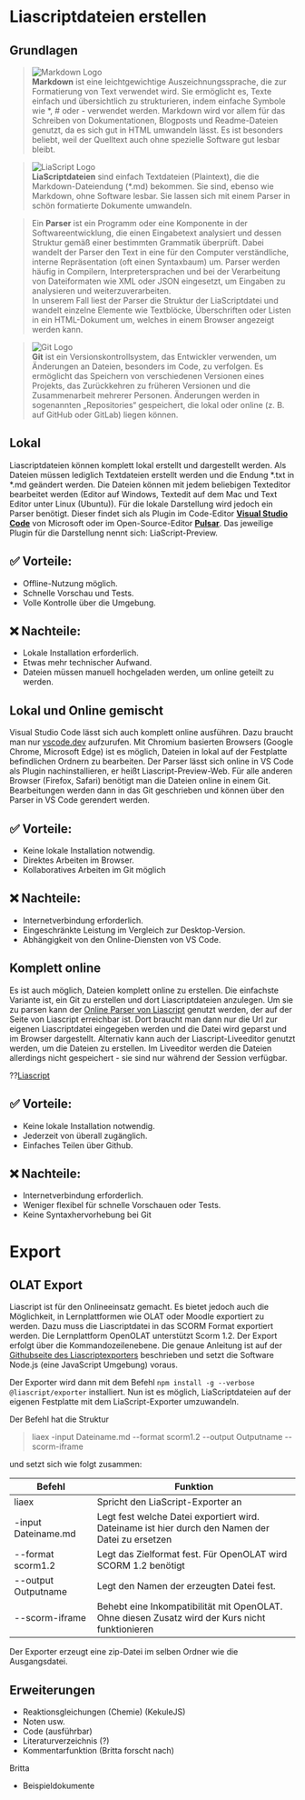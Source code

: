 <!--
author: Richard Diebel, Britta Petersen
email: diebel@ub.uni-kiel.de, b.petersen@rz.uni-kiel.de
version: 0.0.1
date: 2024-11-27
link: https://raw.githubusercontent.com/RDM4CAU/Intro-to-RDM/refs/heads/main/cau-style.css
comment: Liacript Vertiefung
language: de
narrator: Deutsch Female
repository: https://github.com/RDM4CAU/LiaPlayground
icon: https://raw.githubusercontent.com/RDM4CAU/TtL-FDM/main/images/fdm_lehre.png
-->

# Liascriptdateien erstellen

## Grundlagen

> ![Markdown Logo](https://upload.wikimedia.org/wikipedia/commons/4/48/Markdown-mark.svg)  
> **Markdown** ist eine leichtgewichtige Auszeichnungssprache, die zur Formatierung von Text verwendet wird. Sie ermöglicht es, Texte einfach und übersichtlich zu strukturieren, indem einfache Symbole wie *, # oder - verwendet werden. Markdown wird vor allem für das Schreiben von Dokumentationen, Blogposts und Readme-Dateien genutzt, da es sich gut in HTML umwandeln lässt. Es ist besonders beliebt, weil der Quelltext auch ohne spezielle Software gut lesbar bleibt.

> ![LiaScript Logo](https://liascript.github.io/images/logo_hu7443897454658306654.webp)  
> **LiaScriptdateien** sind einfach Textdateien (Plaintext), die die Markdown-Dateiendung (*.md) bekommen. Sie sind, ebenso wie Markdown, ohne Software lesbar. Sie lassen sich mit einem Parser in schön formatierte Dokumente umwandeln.
 
> Ein **Parser** ist ein Programm oder eine Komponente in der Softwareentwicklung, die einen Eingabetext analysiert und dessen Struktur gemäß einer bestimmten Grammatik überprüft. Dabei wandelt der Parser den Text in eine für den Computer verständliche, interne Repräsentation (oft einen Syntaxbaum) um. Parser werden häufig in Compilern, Interpretersprachen und bei der Verarbeitung von Dateiformaten wie XML oder JSON eingesetzt, um Eingaben zu analysieren und weiterzuverarbeiten.  
> In unserem Fall liest der Parser die Struktur der LiaScriptdatei und wandelt einzelne Elemente wie Textblöcke, Überschriften oder Listen in ein HTML-Dokument um, welches in einem Browser angezeigt werden kann.

> ![Git Logo](https://git-scm.com/images/logo@2x.png)  
> **Git** ist ein Versionskontrollsystem, das Entwickler verwenden, um Änderungen an Dateien, besonders im Code, zu verfolgen. Es ermöglicht das Speichern von verschiedenen Versionen eines Projekts, das Zurückkehren zu früheren Versionen und die Zusammenarbeit mehrerer Personen. Änderungen werden in sogenannten „Repositories“ gespeichert, die lokal oder online (z. B. auf GitHub oder GitLab) liegen können.

## Lokal

Liascriptdateien können komplett lokal erstellt und dargestellt werden. Als Dateien müssen lediglich Textdateien erstellt werden und die Endung *.txt in *.md geändert werden. Die Dateien können mit jedem beliebigen Texteditor bearbeitet werden (Editor auf Windows, Textedit auf dem Mac und Text Editor unter Linux (Ubuntu)). Für die lokale Darstellung wird jedoch ein Parser benötigt. Dieser findet sich als Plugin im Code-Editor [**Visual Studio Code**](https://code.visualstudio.com/) von Microsoft oder im Open-Source-Editor [**Pulsar**](https://pulsar-edit.dev/). Das jeweilige Plugin für die Darstellung nennt sich: LiaScript-Preview.

✅ Vorteile:
----
- Offline-Nutzung möglich.
- Schnelle Vorschau und Tests.
- Volle Kontrolle über die Umgebung.

❌ Nachteile:
----
- Lokale Installation erforderlich.
- Etwas mehr technischer Aufwand.
- Dateien müssen manuell hochgeladen werden, um online geteilt zu werden.

## Lokal und Online gemischt

Visual Studio Code lässt sich auch komplett online ausführen. Dazu braucht man nur [vscode.dev](https://vscode.dev) aufzurufen. Mit Chromium basierten Browsers (Google Chrome, Microsoft Edge) ist es möglich, Dateien in lokal auf der Festplatte befindlichen Ordnern zu bearbeiten. Der Parser lässt sich online in VS Code als Plugin nachinstallieren, er heißt Liascript-Preview-Web. Für alle anderen Browser (Firefox, Safari) benötigt man die Dateien online in einem Git. Bearbeitungen werden dann in das Git geschrieben und können über den Parser in VS Code gerendert werden.

✅ Vorteile:
----
- Keine lokale Installation notwendig.
- Direktes Arbeiten im Browser.
- Kollaboratives Arbeiten im Git möglich

❌ Nachteile:
----
- Internetverbindung erforderlich.
- Eingeschränkte Leistung im Vergleich zur Desktop-Version.
- Abhängigkeit von den Online-Diensten von VS Code.

## Komplett online

Es ist auch möglich, Dateien komplett online zu erstellen. Die einfachste Variante ist, ein Git zu erstellen und dort Liascriptdateien anzulegen. Um sie zu parsen kann der [Online Parser von Liascript](https://liascript.github.io/) genutzt werden, der auf der Seite von Liascript erreichbar ist. Dort braucht man dann nur die Url zur eigenen Liascriptdatei  eingegeben werden und die Datei wird geparst und im Browser dargestellt. Alternativ kann auch der Liascript-Liveeditor genutzt werden, um die Dateien zu erstellen. Im Liveeditor werden die Dateien allerdings nicht gespeichert - sie sind nur während der Session verfügbar.

??[Liascript](https://liascript.github.io/)

✅ Vorteile:
----
- Keine lokale Installation notwendig.
- Jederzeit von überall zugänglich.
- Einfaches Teilen über Github.

❌ Nachteile:
----
- Internetverbindung erforderlich.
- Weniger flexibel für schnelle Vorschauen oder Tests.
- Keine Syntaxhervorhebung bei Git

# Export

## OLAT Export

Liascript ist für den Onlineeinsatz gemacht. Es bietet jedoch auch die Möglichkeit, in Lernplattformen wie OLAT oder Moodle exportiert zu werden. Dazu muss die Liascriptdatei in das SCORM Format exportiert werden. Die Lernplattform OpenOLAT unterstützt Scorm 1.2. Der Export erfolgt über die Kommandozeilenebene. Die genaue Anleitung ist auf der [Githubseite des Liascriptexporters](https://github.com/LiaScript/LiaScript-Exporter) beschrieben und setzt die Software Node.js (eine JavaScript Umgebung) voraus.

Der Exporter wird dann mit dem Befehl `npm install -g --verbose @liascript/exporter` installiert. Nun ist es möglich, LiaScriptdateien auf der eigenen Festplatte mit dem LiaScript-Exporter umzuwandeln.

Der Befehl hat die Struktur

> liaex -input Dateiname.md --format scorm1.2 --output Outputname --scorm-iframe

und setzt sich wie folgt zusammen:

| Befehl               | Funktion                                                                                         |
| -------------------- | ------------------------------------------------------------------------------------------------ |
| liaex                | Spricht den LiaScript-Exporter an                                                                |
| -input Dateiname.md      | Legt fest welche Datei exportiert wird. Dateiname ist hier durch den Namen der Datei zu ersetzen |
| --format scorm1.2    | Legt das Zielformat fest. Für OpenOLAT wird SCORM 1.2 benötigt                                   |
| --output Outputname  | Legt den Namen der erzeugten Datei fest.                                                         |
| --scorm-iframe        | Behebt eine Inkompatibilität mit OpenOLAT. Ohne diesen Zusatz wird der Kurs nicht funktionieren  |

Der Exporter erzeugt eine zip-Datei im selben Ordner wie die Ausgangsdatei.

## Erweiterungen

- Reaktionsgleichungen (Chemie) (KekuleJS)
- Noten usw.
- Code (ausführbar)
- Literaturverzeichnis (?)
- Kommentarfunktion (Britta forscht nach)

Britta
- Beispieldokumente